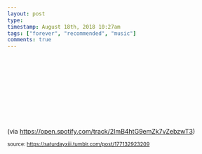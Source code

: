 ```yaml
---
layout: post
type: 
timestamp: August 18th, 2018 10:27am
tags: ["forever", "recommended", "music"]
comments: true
---
```

<embed type="audio/mpeg" src="spotify:track:2ImB4htG9emZk7vZebzwT3">
       
(via <a href="https://open.spotify.com/track/2ImB4htG9emZk7vZebzwT3" target="_blank">https://open.spotify.com/track/2ImB4htG9emZk7vZebzwT3</a>) 
 
  
<small>source: https://saturdayxiii.tumblr.com/post/177132923209</small>
